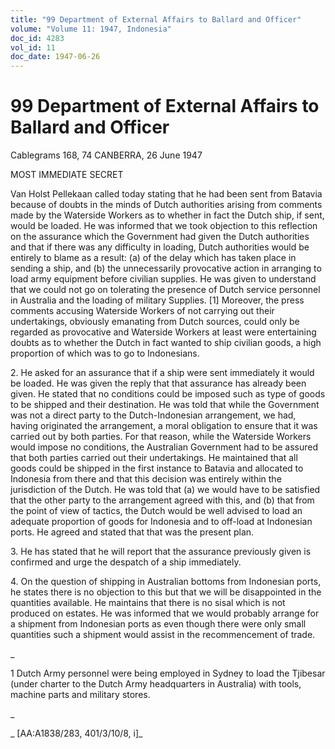 ```yaml
---
title: "99 Department of External Affairs to Ballard and Officer"
volume: "Volume 11: 1947, Indonesia"
doc_id: 4283
vol_id: 11
doc_date: 1947-06-26
---
```


# 99 Department of External Affairs to Ballard and Officer

Cablegrams 168, 74 CANBERRA, 26 June 1947

MOST IMMEDIATE SECRET

Van Holst Pellekaan called today stating that he had been sent from Batavia because of doubts in the minds of Dutch authorities arising from comments made by the Waterside Workers as to whether in fact the Dutch ship, if sent, would be loaded. He was informed that we took objection to this reflection on the assurance which the Government had given the Dutch authorities and that if there was any difficulty in loading, Dutch authorities would be entirely to blame as a result: (a) of the delay which has taken place in sending a ship, and (b) the unnecessarily provocative action in arranging to load army equipment before civilian supplies. He was given to understand that we could not go on tolerating the presence of Dutch service personnel in Australia and the loading of military Supplies. [1] Moreover, the press comments accusing Waterside Workers of not carrying out their undertakings, obviously emanating from Dutch sources, could only be regarded as provocative and Waterside Workers at least were entertaining doubts as to whether the Dutch in fact wanted to ship civilian goods, a high proportion of which was to go to Indonesians.

2\. He asked for an assurance that if a ship were sent immediately it would be loaded. He was given the reply that that assurance has already been given. He stated that no conditions could be imposed such as type of goods to be shipped and their destination. He was told that while the Government was not a direct party to the Dutch-Indonesian arrangement, we had, having originated the arrangement, a moral obligation to ensure that it was carried out by both parties. For that reason, while the Waterside Workers would impose no conditions, the Australian Government had to be assured that both parties carried out their undertakings. He maintained that all goods could be shipped in the first instance to Batavia and allocated to Indonesia from there and that this decision was entirely within the jurisdiction of the Dutch. He was told that (a) we would have to be satisfied that the other party to the arrangement agreed with this, and (b) that from the point of view of tactics, the Dutch would be well advised to load an adequate proportion of goods for Indonesia and to off-load at Indonesian ports. He agreed and stated that that was the present plan.

3\. He has stated that he will report that the assurance previously given is confirmed and urge the despatch of a ship immediately.

4\. On the question of shipping in Australian bottoms from Indonesian ports, he states there is no objection to this but that we will be disappointed in the quantities available. He maintains that there is no sisal which is not produced on estates. He was informed that we would probably arrange for a shipment from Indonesian ports as even though there were only small quantities such a shipment would assist in the recommencement of trade.

_

1 Dutch Army personnel were being employed in Sydney to load the Tjibesar (under charter to the Dutch Army headquarters in Australia) with tools, machine parts and military stores.

_

_ [AA:A1838/283, 401/3/10/8, i]_
